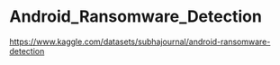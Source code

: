 # Android_Ransomware_Detection
https://www.kaggle.com/datasets/subhajournal/android-ransomware-detection
